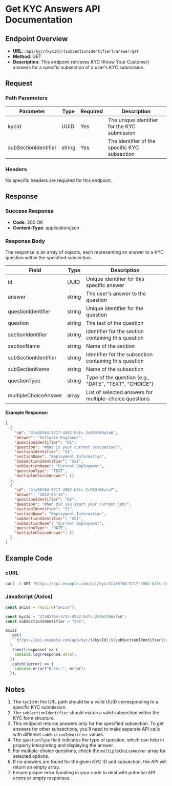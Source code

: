 # Get KYC Answers API Documentation

## Endpoint Overview

- **URL**: `/api/kyc/{kycId}/{subSectionIdentifier}/answer/get`
- **Method**: GET
- **Description**: This endpoint retrieves KYC (Know Your Customer) answers for a specific subsection of a user's KYC submission.

## Request

### Path Parameters

| Parameter            | Type   | Required | Description                                   |
| -------------------- | ------ | -------- | --------------------------------------------- |
| kycId                | UUID   | Yes      | The unique identifier for the KYC submission  |
| subSectionIdentifier | string | Yes      | The identifier of the specific KYC subsection |

### Headers

No specific headers are required for this endpoint.

## Response

### Success Response

- **Code**: 200 OK
- **Content-Type**: application/json

### Response Body

The response is an array of objects, each representing an answer to a KYC question within the specified subsection.

| Field                | Type   | Description                                            |
| -------------------- | ------ | ------------------------------------------------------ |
| id                   | UUID   | Unique identifier for this specific answer             |
| answer               | string | The user's answer to the question                      |
| questionIdentifier   | string | Unique identifier for the question                     |
| question             | string | The text of the question                               |
| sectionIdentifier    | string | Identifier for the section containing this question    |
| sectionName          | string | Name of the section                                    |
| subSectionIdentifier | string | Identifier for the subsection containing this question |
| subSectionName       | string | Name of the subsection                                 |
| questionType         | string | Type of the question (e.g., "DATE", "TEXT", "CHOICE")  |
| multipleChoiceAnswer | array  | List of selected answers for multiple-choice questions |

#### Example Response:

```json
[
  {
    "id": "3fa85f64-5717-4562-b3fc-2c963f66afa6",
    "answer": "Software Engineer",
    "questionIdentifier": "Q1",
    "question": "What is your current occupation?",
    "sectionIdentifier": "S1",
    "sectionName": "Employment Information",
    "subSectionIdentifier": "SS1",
    "subSectionName": "Current Employment",
    "questionType": "TEXT",
    "multipleChoiceAnswer": []
  },
  {
    "id": "4fa85f64-5717-4562-b3fc-2c963f66afa7",
    "answer": "2022-03-15",
    "questionIdentifier": "Q2",
    "question": "When did you start your current job?",
    "sectionIdentifier": "S1",
    "sectionName": "Employment Information",
    "subSectionIdentifier": "SS1",
    "subSectionName": "Current Employment",
    "questionType": "DATE",
    "multipleChoiceAnswer": []
  }
]
```

## Example Code

### cURL

```bash
curl -X GET "https://api.example.com/api/kyc/3fa85f64-5717-4562-b3fc-2c963f66afa6/SS1/answer/get"
```

### JavaScript (Axios)

```javascript
const axios = require("axios");

const kycId = "3fa85f64-5717-4562-b3fc-2c963f66afa6";
const subSectionIdentifier = "SS1";

axios
  .get(
    `https://api.example.com/api/kyc/${kycId}/${subSectionIdentifier}/answer/get`
  )
  .then((response) => {
    console.log(response.data);
  })
  .catch((error) => {
    console.error("Error:", error);
  });
```

## Notes

1. The `kycId` in the URL path should be a valid UUID corresponding to a specific KYC submission.
2. The `subSectionIdentifier` should match a valid subsection within the KYC form structure.
3. This endpoint returns answers only for the specified subsection. To get answers for other subsections, you'll need to make separate API calls with different `subSectionIdentifier` values.
4. The `questionType` field indicates the type of question, which can help in properly interpreting and displaying the answer.
5. For multiple-choice questions, check the `multipleChoiceAnswer` array for selected options.
6. If no answers are found for the given KYC ID and subsection, the API will return an empty array.
7. Ensure proper error handling in your code to deal with potential API errors or empty responses.
